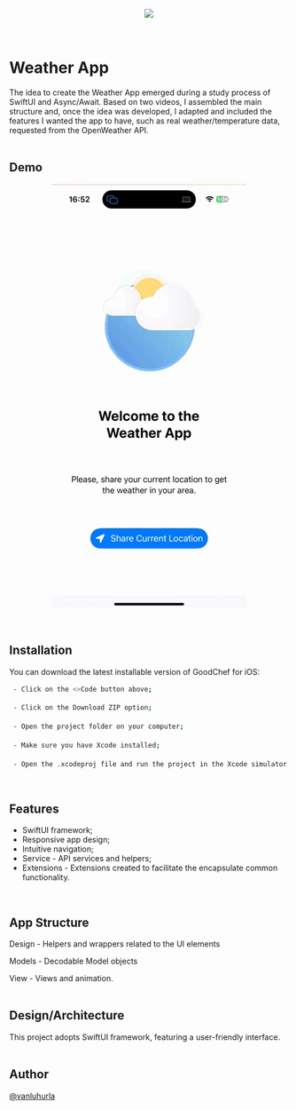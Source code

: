

<p align="center" width="100%">
    <img src="https://i.postimg.cc/gJ2sj0Hd/4.png">
</p>
<br>

# Weather App

The idea to create the Weather App emerged during a study process of SwiftUI and Async/Await. Based on two videos, I assembled the main structure and, once the idea was developed, I adapted and included the features I wanted the app to have, such as real weather/temperature data, requested from the OpenWeather API.
<br><br>  

## Demo

<p align="center" width="100%">
    <img src="https://github.com/vanluhurla/WeatherApp/blob/main/weatherApp.gif">
</p>
<br>

## Installation

You can download the latest installable version of GoodChef for iOS:

```bash
 - Click on the <>Code button above; 

 - Click on the Download ZIP option;

 - Open the project folder on your computer;

 - Make sure you have Xcode installed; 

 - Open the .xcodeproj file and run the project in the Xcode simulator.
```
<br>

## Features

- SwiftUI framework;
- Responsive app design;
- Intuitive navigation;
- Service - API services and helpers;
- Extensions - Extensions created to facilitate the encapsulate common functionality.
<br>

## App Structure

Design - Helpers and wrappers related to the UI elements

Models - Decodable Model objects

View - Views and animation.
<br><br>

## Design/Architecture

This project adopts SwiftUI framework, featuring a user-friendly interface.
<br><br>

## Author

[@vanluhurla](https://www.github.com/vanluhurla)
